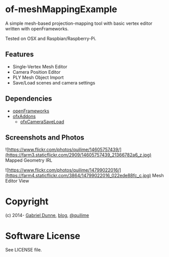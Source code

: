 
# of-meshMappingExample

A simple mesh-based projection-mapping tool with basic vertex editor written with openFrameworks.

Tested on OSX and Raspbian/Raspberry-Pi.


## Features

- Single-Vertex Mesh Editor
- Camera Position Editor
- PLY Mesh Object Import
- Save/Load scenes and camera settings


## Dependencies 

- [openFrameworks](http://www.openframeworks.cc/)
- [ofxAddons](http://ofxaddons.com/)
  - [ofxCameraSaveLoad](https://github.com/roymacdonald/ofxCameraSaveLoad)


## Screenshots and Photos

![https://www.flickr.com/photos/quilime/14605757439/](https://farm3.staticflickr.com/2909/14605757439_21366782a6_z.jpg)
Mapped Geometry IRL

![https://www.flickr.com/photos/quilime/14799022016/](https://farm4.staticflickr.com/3864/14799022016_022ede88fc_c.jpg)
Mesh Editor View


# Copyright

(c) 2014- [Gabriel Dunne](http://gabrieldunne.com), [blog](http://quilime.com), [@quilime](http://twitter.com/quilime)


# Software License

See LICENSE file.

